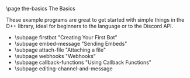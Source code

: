 \page the-basics The Basics

These example programs are great to get started with simple things in the D++ library, ideal for beginners to the language or to the Discord API.

* \subpage firstbot "Creating Your First Bot"
* \subpage embed-message "Sending Embeds"
* \subpage attach-file "Attaching a file"
* \subpage webhooks "Webhooks"
* \subpage callback-functions "Using Callback Functions"
* \subpage editing-channel-and-message
